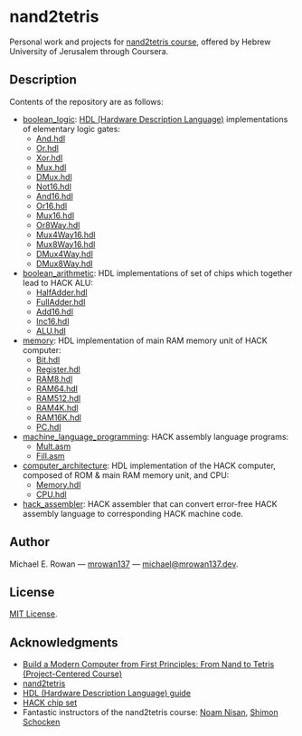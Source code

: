 # nand2tetris

Personal work and projects for
[nand2tetris course](https://www.coursera.org/learn/build-a-computer), offered
by Hebrew University of Jerusalem through Coursera.


## Description

Contents of the repository are as follows:
* [boolean_logic](https://github.com/mrowan137/nand2tetris/blob/main/boolean_logic):
  [HDL (Hardware Description Language)](https://drive.google.com/file/d/1dPj4XNby9iuAs-47U9k3xtYy9hJ-ET0T/view)
  implementations of elementary logic gates:
  * [And.hdl](https://github.com/mrowan137/nand2tetris/blob/main/boolean_logic/And.hdl)
  * [Or.hdl](https://github.com/mrowan137/nand2tetris/blob/main/boolean_logic/Or.hdl)
  * [Xor.hdl](https://github.com/mrowan137/nand2tetris/blob/main/boolean_logic/Xor.hdl)
  * [Mux.hdl](https://github.com/mrowan137/nand2tetris/blob/main/boolean_logic/Mux.hdl)
  * [DMux.hdl](https://github.com/mrowan137/nand2tetris/blob/main/boolean_logic/DMux.hdl)
  * [Not16.hdl](https://github.com/mrowan137/nand2tetris/blob/main/boolean_logic/Not16.hdl)
  * [And16.hdl](https://github.com/mrowan137/nand2tetris/blob/main/boolean_logic/And16.hdl)
  * [Or16.hdl](https://github.com/mrowan137/nand2tetris/blob/main/boolean_logic/Or16.hdl)
  * [Mux16.hdl](https://github.com/mrowan137/nand2tetris/blob/main/boolean_logic/Mux16.hdl)
  * [Or8Way.hdl](https://github.com/mrowan137/nand2tetris/blob/main/boolean_logic/Or8Way.hdl)
  * [Mux4Way16.hdl](https://github.com/mrowan137/nand2tetris/blob/main/boolean_logic/Mux4Way16.hdl)
  * [Mux8Way16.hdl](https://github.com/mrowan137/nand2tetris/blob/main/boolean_logic/Mux8Way16.hdl)
  * [DMux4Way.hdl](https://github.com/mrowan137/nand2tetris/blob/main/boolean_logic/DMux4Way.hdl)
  * [DMux8Way.hdl](https://github.com/mrowan137/nand2tetris/blob/main/boolean_logic/DMux8Way.hdl)
* [boolean_arithmetic](https://github.com/mrowan137/nand2tetris/blob/main/boolean_arithmetic):
  HDL implementations of set of chips which together lead to HACK ALU:
  * [HalfAdder.hdl](https://github.com/mrowan137/nand2tetris/blob/main/boolean_arithmetic/HalfAdder.hdl)
  * [FullAdder.hdl](https://github.com/mrowan137/nand2tetris/blob/main/boolean_arithmetic/FullAdder.hdl)
  * [Add16.hdl](https://github.com/mrowan137/nand2tetris/blob/main/boolean_arithmetic/Add16.hdl)
  * [Inc16.hdl](https://github.com/mrowan137/nand2tetris/blob/main/boolean_arithmetic/Inc16.hdl)
  * [ALU.hdl](https://github.com/mrowan137/nand2tetris/blob/main/boolean_arithmetic/ALU.hdl)
* [memory](https://github.com/mrowan137/nand2tetris/blob/main/memory):
  HDL implementation of main RAM memory unit of HACK computer:
  * [Bit.hdl](https://github.com/mrowan137/nand2tetris/blob/main/memory/Bit.hdl)
  * [Register.hdl](https://github.com/mrowan137/nand2tetris/blob/main/memory/Register.hdl)
  * [RAM8.hdl](https://github.com/mrowan137/nand2tetris/blob/main/memory/RAM8.hdl)
  * [RAM64.hdl](https://github.com/mrowan137/nand2tetris/blob/main/memory/RAM64.hdl)
  * [RAM512.hdl](https://github.com/mrowan137/nand2tetris/blob/main/memory/RAM512.hdl)
  * [RAM4K.hdl](https://github.com/mrowan137/nand2tetris/blob/main/memory/RAM4K.hdl)
  * [RAM16K.hdl](https://github.com/mrowan137/nand2tetris/blob/main/memory/RAM16K.hdl)
  * [PC.hdl](https://github.com/mrowan137/nand2tetris/blob/main/memory/PC.hdl)  
* [machine_language_programming](https://github.com/mrowan137/nand2tetris/blob/main/machine_language_programming):
  HACK assembly language programs:
  * [Mult.asm](https://github.com/mrowan137/nand2tetris/blob/main/machine_language_programming/Mult.asm)
  * [Fill.asm](https://github.com/mrowan137/nand2tetris/blob/main/machine_language_programming/Fill.asm)
* [computer_architecture](https://github.com/mrowan137/nand2tetris/blob/main/computer_architecture):
  HDL implementation of the HACK computer, composed of ROM & main RAM memory
  unit, and CPU:
  * [Memory.hdl](https://github.com/mrowan137/nand2tetris/blob/main/computer_architecture/Memory.hdl)
  * [CPU.hdl](https://github.com/mrowan137/nand2tetris/blob/main/computer_architecture/CPU.hdl)
* [hack_assembler](https://github.com/mrowan137/nand2tetris/blob/main/hack_assembler):
  HACK assembler that can convert error-free HACK assembly language to
  corresponding HACK machine code.


## Author

Michael E. Rowan — [mrowan137](https://github.com/mrowan137) — [michael@mrowan137.dev](mailto:michael@mrowan137.dev).


## License

[MIT License](https://github.com/mrowan137/connect-k/LICENSE).


## Acknowledgments

* [Build a Modern Computer from First Principles: From Nand to Tetris (Project-Centered Course)](https://www.coursera.org/learn/build-a-computer)
* [nand2tetris](https://www.nand2tetris.org/)
* [HDL (Hardware Description Language) guide](https://drive.google.com/file/d/1dPj4XNby9iuAs-47U9k3xtYy9hJ-ET0T/view)
* [HACK chip set](https://drive.google.com/file/d/1IsDnH0t7q_Im491LQ7_5_ajV0CokRbwR/view)
* Fantastic instructors of the nand2tetris course: [Noam Nisan](https://www.cs.huji.ac.il/~noam/), [Shimon Schocken](https://www.shimonschocken.com/)
